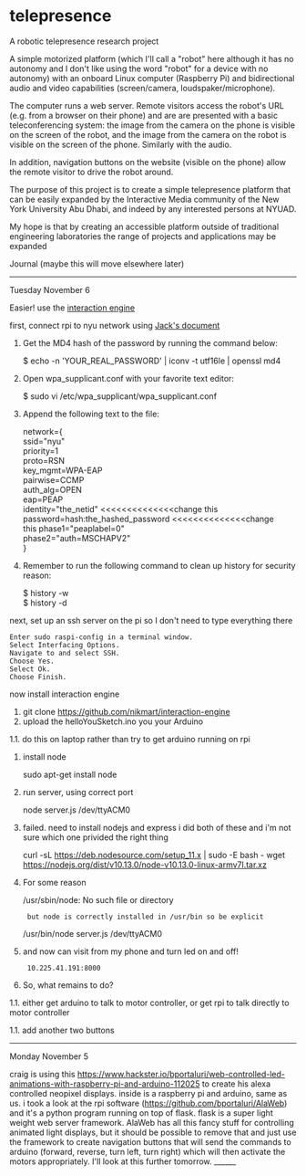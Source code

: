 # telepresence
A robotic telepresence research project


A simple motorized platform (which I'll call a "robot" here although it has no autonomy and I don't like using the word "robot" for a device with no autonomy) with an onboard Linux computer (Raspberry Pi) and bidirectional audio and video capabilities (screen/camera, loudspaker/microphone). 


The computer runs a web server. Remote visitors access the robot's URL (e.g. from a browser on their phone) and are are presented with a basic teleconferencing system: the image from the camera on the phone is visible on the screen of the robot, and the image from the camera on the robot is visible on the screen of the phone. Similarly with the audio. 


In addition, navigation buttons on the website (visible on the phone) allow the remote visitor to drive the robot around.


The purpose of this project is to create a simple telepresence platform that can be easily expanded by the Interactive Media community of the New York University Abu Dhabi, and indeed by any interested persons at NYUAD.


My hope is that by creating an accessible platform outside of traditional engineering laboratories the range of projects and applications may be expanded

Journal (maybe this will move elsewhere later)
______

Tuesday November 6

Easier! use the [interaction engine](https://github.com/nikmart/interaction-engine)

first, connect rpi to nyu network using [Jack's document](https://jackbdu.wordpress.com/2017/04/01/interactive-media-arts-capstone-technical-documentation/)  


1. Get the MD4 hash of the password by running the command below:  

    $ echo -n 'YOUR_REAL_PASSWORD' | iconv -t utf16le | openssl md4

1. Open wpa_supplicant.conf with your favorite text editor:

    $ sudo vi /etc/wpa_supplicant/wpa_supplicant.conf

1. Append the following text to the file:

    network={   
    ssid="nyu"   
    priority=1   
    proto=RSN   
    key_mgmt=WPA-EAP   
    pairwise=CCMP   
    auth_alg=OPEN   
    eap=PEAP   
    identity="the_netid"                  <<<<<<<<<<<<<<change this     
    password=hash:the_hashed_password     <<<<<<<<<<<<<<change     
		this
    phase1="peaplabel=0"   
    phase2="auth=MSCHAPV2"   
    }  

1. Remember to run the following command to clean up history for security reason:

    $ history -w    
    $ history -d    



next, set up an ssh server on the pi so I don't need to type everything there

    Enter sudo raspi-config in a terminal window.  
    Select Interfacing Options.  
    Navigate to and select SSH.  
    Choose Yes.  
    Select Ok.  
    Choose Finish.  

now install interaction engine

1.  git clone https://github.com/nikmart/interaction-engine  
1.  upload the helloYouSketch.ino you your Arduino   

1.1. do this on laptop rather than try to get arduino running on rpi

1. install node

    sudo apt-get install node

1. run server, using correct port

    node server.js /dev/ttyACM0 

1. failed. need to install nodejs and express i did both of these and i'm not sure which one privided the right thing

    curl -sL https://deb.nodesource.com/setup_11.x | sudo -E bash -
    wget https://nodejs.org/dist/v10.13.0/node-v10.13.0-linux-armv7l.tar.xz

1. For some reason 

    /usr/sbin/node: No such file or directory

		but node is correctly installed in /usr/bin so be explicit

   /usr/bin/node server.js /dev/ttyACM0


1. and now can visit from my phone and turn led on and off!

		10.225.41.191:8000

1. So, what remains to do?


1.1. either get arduino to talk to motor controller, or get rpi to talk
directly to motor controller

1.1. add another two buttons



______

Monday November 5

craig is using this
https://www.hackster.io/bportaluri/web-controlled-led-animations-with-raspberry-pi-and-arduino-112025
to create his alexa controlled neopixel displays. inside is a raspberry pi and
arduino, same as us. i took a look at the rpi software
(https://github.com/bportaluri/AlaWeb) and it's a python program running on
top of flask. flask is a super light weight web server framework. AlaWeb has
all this fancy stuff for controlling animated light displays, but it should be
possible to remove that and just use the framework to create navigation
buttons that will send the commands to arduino (forward, reverse, turn left,
turn right) which will then activate the motors appropriately. I'll look at
this further tomorrow.  ______
